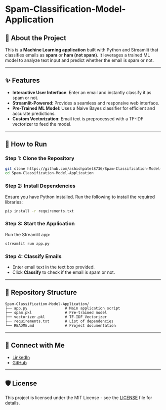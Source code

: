 
# Spam-Classification-Model-Application

## 📧 About the Project
This is a **Machine Learning application** built with Python and Streamlit that classifies emails as **spam** or **ham (not spam)**. It leverages a trained ML model to analyze text input and predict whether the email is spam or not.

---

## ✨ Features
- **Interactive User Interface**: Enter an email and instantly classify it as spam or not.
- **Streamlit-Powered**: Provides a seamless and responsive web interface.
- **Pre-Trained ML Model**: Uses a Naive Bayes classifier for efficient and accurate predictions.
- **Custom Vectorization**: Email text is preprocessed with a TF-IDF vectorizer to feed the model.

---

## 🚀 How to Run
### Step 1: Clone the Repository
```bash
git clone https://github.com/ashishpatel8736/Spam-Classification-Model-Application.git
cd Spam-Classification-Model-Application
```

### Step 2: Install Dependencies
Ensure you have Python installed. Run the following to install the required libraries:
```bash
pip install -r requirements.txt
```

### Step 3: Start the Application
Run the Streamlit app:
```bash
streamlit run app.py
```

### Step 4: Classify Emails
- Enter email text in the text box provided.
- Click **Classify** to check if the email is spam or not.

---

## 📂 Repository Structure
```plaintext
Spam-Classification-Model-Application/
├── app.py                 # Main application script
├── spam.pkl               # Pre-trained model
├── vectorizer.pkl         # TF-IDF Vectorizer
├── requirements.txt       # List of dependencies
└── README.md              # Project documentation
```

---

## 🤝 Connect with Me
- [LinkedIn](https://www.linkedin.com/in/ashishpatel8736)
- [GitHub](https://github.com/ashishpatel8736)

---

## 🛡️ License
This project is licensed under the MIT License - see the [LICENSE](LICENSE) file for details.

